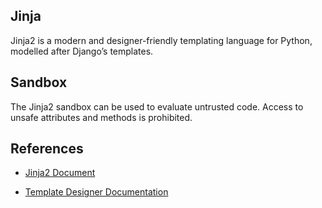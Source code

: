 Jinja
---
Jinja2 is a modern and designer-friendly templating language for Python, modelled after Django’s templates.



## Sandbox

The Jinja2 sandbox can be used to evaluate untrusted code. Access to unsafe attributes and methods is prohibited.




## References

* [Jinja2 Document](http://jinja.pocoo.org/docs/2.10/)

* [Template Designer Documentation](http://jinja.pocoo.org/docs/2.10/templates/)